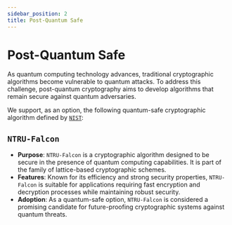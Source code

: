 ```yaml
---
sidebar_position: 2
title: Post-Quantum Safe
---
```


# Post-Quantum Safe

As quantum computing technology advances, traditional cryptographic algorithms become vulnerable to quantum attacks. To address this challenge, post-quantum cryptography aims to develop algorithms that remain secure against quantum adversaries.

We support, as an option, the following quantum-safe cryptographic algorithm defined by [`NIST`](https://www.nist.gov/):

## `NTRU-Falcon`

- **Purpose**: `NTRU-Falcon` is a cryptographic algorithm designed to be secure in the presence of quantum computing capabilities. It is part of the family of lattice-based cryptographic schemes.
- **Features**: Known for its efficiency and strong security properties, `NTRU-Falcon` is suitable for applications requiring fast encryption and decryption processes while maintaining robust security.
- **Adoption**: As a quantum-safe option, `NTRU-Falcon` is considered a promising candidate for future-proofing cryptographic systems against quantum threats.
